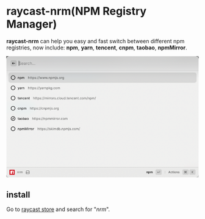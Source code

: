# raycast-nrm(NPM Registry Manager)

**raycast-nrm** can help you easy and fast switch between different npm registries, now include: **npm**, **yarn**, **tencent**, **cnpm**, **taobao**, **npmMirror**.

![nrm demo 01](./matedata/raycast-nrm-01.png)

## install

Go to [raycast store](https://www.raycast.com/store) and search for "*nrm*".
